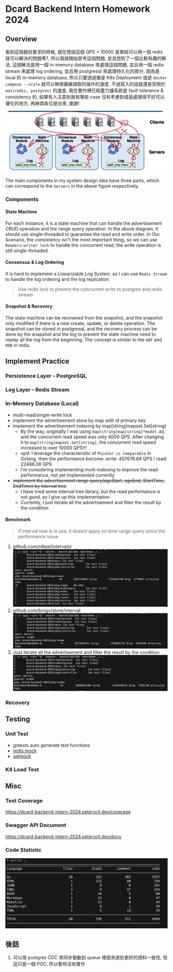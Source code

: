 # Dcard Backend Intern Homework 2024

## Overview

看到這個題目要求的時候, 就在想說這個 QPS > 10000 是單純可以用一個 redis 就可以解決的問題嗎?, 所以我就開始思考這個問題, 並且想到了一個比較有趣的解法, 這個解法是用一個 in-memory database 來處理這個問題, 並且用一個 redis stream 來處理 log ordering, 並且用 postgresql 來處理持久化的部分, 因為是 local 的 in-memory database, 所以只要透過像是 K8s Deployment 或是 `docker compose --scale` 就可以無限擴展讀取的操作的速度, 不過寫入的話就還是受限於 `max(redis, postgres)` 的速度, 我在實作裡已經盡力讓系統是 fault tolerance & consistency 的, 如果有人注意到我有哪些 case 沒有考慮到或是處理得不好可以優化的地方, 再麻煩各位提出來, 謝謝!

![alt text](./img/overview.png)

The main components in my system design idea have three parts, which can correspond to the `Servers` in the above figure respectively.

### Components

#### State Machine

For each instance, it is a state machine that can handle the advertisement CRUD operation and the range query operation. In the above diagram, it should use single-threaded to guarantee the read and write order. In Our Scenario, the consistency isn't the most important thing, so we can use `Readers–writer lock` to handle the concurrent read, the write operation is still single-threaded.

#### Consensus & Log Ordering

It is hard to implement a Linearizable Log System. so I can use `Redis Stream` to handle the log ordering and the log replication.

> Use redis lock to prevent the concurrent write to postgres and redis stream

#### Snapshot & Recovery

The state machine can be recovered from the snapshot, and the snapshot only modified if there is a new create, update, or delete operation. The snapshot can be stored in postgresql, and the recovery process can be done by the snapshot and the log to prevent the state machine need to replay all the log from the beginning. The concept is similar to the `AOF` and `RDB` in redis.

## Implement Practice

### Persistence Layer - PostgreSQL

### Log Layer - Redis Stream

### In-Memory Database (Local)

- multi-read/single-write lock
- implement the advertisement store by map with id primary key
- implement the advertisement indexing by map[string]mapset.Set[string]
  - By the way, originally I was using `map[string]map[string]*model.Ad`, and the concurrent read speed was only 4000 QPS. After changing it to `map[string]mapset.Set[string]`, the concurrent read speed increased to over 10000 QPS!!!
  - upd: I leverage the characteristic of `Pointer is Comparable` in Golang, then the performance become: write: 407676.68 QPS / read: 22486.06 QPS
  - I'm considering implementing multi-indexing to improve the read performance, not yet implemented currently
- ~~implement the advertisement range query(ageStart, ageEnd, StartTime, EndTime) by interval tree~~
  - I have tried some interval tree library, but the read performance is not good, so I give up this implementation
  - Currently, I just iterate all the advertisement and filter the result by the condition

#### Benchmark

> if interval tree is in use, it doesnt apply on time range query since the performance issue

1. github.com/rdleal/intervalst
![alt text](./img/rdleal-interval-inmem.png)
2. github.com/biogo/store/interval
![alt text](./img/biogo-interval-inmem.png)
3. Just iterate all the advertisement and filter the result by the condition
![alt text](./img/iterate-inmem.png)

### Recovery

## Testing

### Unit Test

- gotests auto generate test functions
- [redis mock](https://github.com/go-redis/redismock/v9)
- [sqlmock](https://github.com/DATA-DOG/go-sqlmock)

### K6 Load Test

## Misc

### Test Coverage

<https://dcard-backend-intern-2024.peterxcli.dev/coverage>

### Swagger API Document

<https://dcard-backend-intern-2024.peterxcli.dev/docs>

### Code Statistic

![alt text](./img/gocolc.png)

## 後話

1. 可以用 postgres CDC 來同步變動到 queue 裡面來達到更好的資料一致性, 但這只是一個 POC, 所以暫時沒有實作
